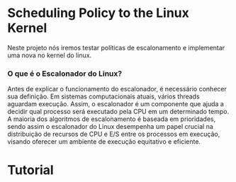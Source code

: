 # Scheduling Policy to the Linux Kernel
Neste projeto nós iremos testar políticas de escalonamento e implementar uma nova no kernel do linux.

### O que é o Escalonador do Linux?
Antes de explicar o funcionamento do escalonador, é necessário conhecer sua definição. Em sistemas computacionais atuais, vários threads aguardam execução. Assim, o escalonador é um componente que ajuda a decidir qual processo será executado pela CPU em um determinado tempo. A maioria dos algoritmos de escalonamento é baseada em prioridades, sendo assim o escalonador do Linux desempenha um papel crucial na distribuição de recursos de CPU e E/S entre os processos em execução, visando oferecer um ambiente de execução equitativo e eficiente.

# Tutorial
